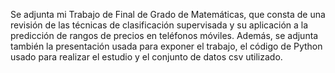 Se adjunta mi Trabajo de Final de Grado de Matemáticas, que consta de una revisión de las técnicas de clasificación supervisada y su aplicación a la predicción de rangos de precios en teléfonos móviles. Además, se adjunta también la presentación usada para exponer el trabajo, el código de Python usado para realizar el estudio y el conjunto de datos csv utilizado.
